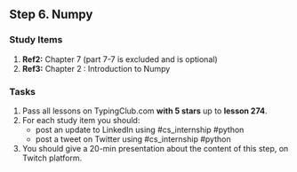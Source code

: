 ## Step 6. Numpy

### Study Items
  1. **Ref2:** Chapter 7 (part 7-7 is excluded and is optional)
  2. **Ref3:** Chapter 2 : Introduction to Numpy

### Tasks
 1. Pass all lessons on TypingClub.com **with 5 stars** up to **lesson 274**.
 3. For each study item you should:  
     - post an update to LinkedIn using #cs_internship #python  
     - post a tweet on Twitter using #cs_internship #python
 4. You should give a 20-min presentation about the content of this step, on Twitch platform.
